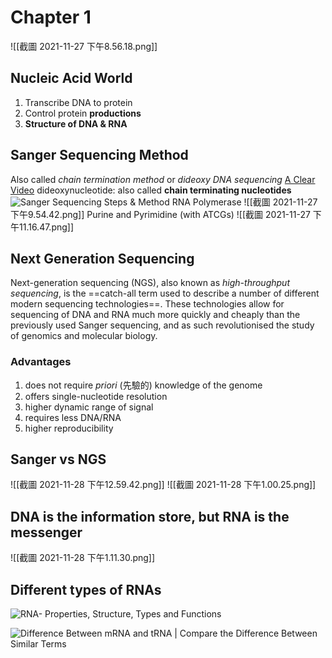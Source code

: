 # Chapter 1
![[截圖 2021-11-27 下午8.56.18.png]]
## Nucleic Acid World
1. Transcribe DNA to protein
2. Control protein **productions**
3. **Structure of DNA & RNA**
## Sanger Sequencing Method
Also called *chain termination method* or *dideoxy DNA sequencing*
[A Clear Video](https://www.youtube.com/watch?v=-QIMkQ4E_wE)
dideoxynucleotide: also called **chain terminating nucleotides**
![Sanger Sequencing Steps &amp; Method](https://www.sigmaaldrich.com/deepweb/assets/sigmaaldrich/marketing/global/images/technical-documents/protocols/genomics/sequencing/sanger-sequencing_steps_process_diagram/sanger-sequencing_steps_process_diagram.png)
RNA Polymerase
![[截圖 2021-11-27 下午9.54.42.png]]
Purine and Pyrimidine (with ATCGs)
![[截圖 2021-11-27 下午11.16.47.png]]

## Next Generation Sequencing
Next-generation sequencing (NGS), also known as *high-throughput sequencing*, is the ==catch-all term used to describe a number of different modern sequencing technologies==. These technologies allow for sequencing of DNA and RNA much more quickly and cheaply than the previously used Sanger sequencing, and as such revolutionised the study of genomics and molecular biology. 

### Advantages
1. does not require *priori* (先驗的) knowledge of the genome
2. offers single-nucleotide resolution
3. higher dynamic range of signal
4. requires less DNA/RNA
5. higher reproducibility


##  Sanger vs NGS
![[截圖 2021-11-28 下午12.59.42.png]]
![[截圖 2021-11-28 下午1.00.25.png]]

## DNA is the information store, but RNA is the messenger
![[截圖 2021-11-28 下午1.11.30.png]]


## Different types of RNAs
![RNA- Properties, Structure, Types and Functions](https://microbenotes.com/wp-content/uploads/2018/08/RNA-Properties-Structure-Types-and-Functions.jpg)

![Difference Between mRNA and tRNA | Compare the Difference Between Similar  Terms](https://i1.wp.com/www.differencebetween.com/wp-content/uploads/2012/07/Difference-Between-mRNA-and-tRNA-fig-2.png)